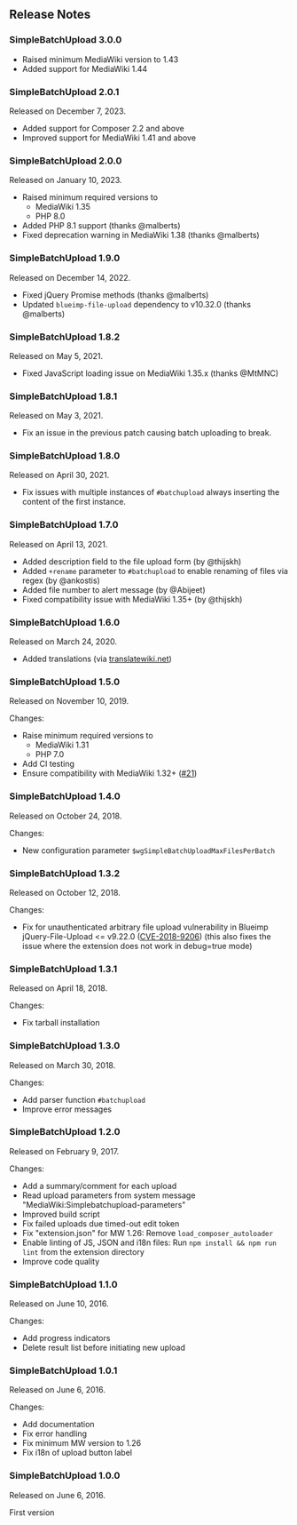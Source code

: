 ## Release Notes

### SimpleBatchUpload 3.0.0

* Raised minimum MediaWiki version to 1.43
* Added support for MediaWiki 1.44

### SimpleBatchUpload 2.0.1

Released on December 7, 2023.

* Added support for Composer 2.2 and above
* Improved support for MediaWiki 1.41 and above

### SimpleBatchUpload 2.0.0

Released on January 10, 2023.

* Raised minimum required versions to
  * MediaWiki 1.35
  * PHP 8.0
* Added PHP 8.1 support (thanks @malberts)
* Fixed deprecation warning in MediaWiki 1.38 (thanks @malberts)

### SimpleBatchUpload 1.9.0

Released on December 14, 2022.

* Fixed jQuery Promise methods (thanks @malberts)
* Updated `blueimp-file-upload` dependency to v10.32.0 (thanks @malberts)

### SimpleBatchUpload 1.8.2

Released on May 5, 2021.

* Fixed JavaScript loading issue on MediaWiki 1.35.x (thanks @MtMNC)

### SimpleBatchUpload 1.8.1

Released on May 3, 2021.

* Fix an issue in the previous patch causing batch uploading to break.

### SimpleBatchUpload 1.8.0

Released on April 30, 2021.

* Fix issues with multiple instances of `#batchupload` always inserting the content of the first instance.

### SimpleBatchUpload 1.7.0

Released on April 13, 2021.

* Added description field to the file upload form (by @thijskh)
* Added `+rename` parameter to `#batchupload` to enable renaming of files via regex (by @ankostis)
* Added file number to alert message (by @Abijeet)
* Fixed compatibility issue with MediaWiki 1.35+ (by @thijskh)

### SimpleBatchUpload 1.6.0

Released on March 24, 2020.

* Added translations (via [translatewiki.net](https://translatewiki.net))

### SimpleBatchUpload 1.5.0

Released on November 10, 2019.

Changes:
* Raise minimum required versions to
  * MediaWiki 1.31
  * PHP 7.0
* Add CI testing
* Ensure compatibility with MediaWiki 1.32+ ([#21](https://github.com/ProfessionalWiki/SimpleBatchUpload/issues/21))

### SimpleBatchUpload 1.4.0

Released on October 24, 2018.

Changes:
* New configuration parameter `$wgSimpleBatchUploadMaxFilesPerBatch`

### SimpleBatchUpload 1.3.2

Released on October 12, 2018.

Changes:
* Fix for unauthenticated arbitrary file upload vulnerability in Blueimp
  jQuery-File-Upload <= v9.22.0 ([CVE-2018-9206](https://nvd.nist.gov/vuln/detail/CVE-2018-9206))
  (this also fixes the issue where the extension does not work in debug=true mode)

### SimpleBatchUpload 1.3.1

Released on April 18, 2018.

Changes:
* Fix tarball installation

### SimpleBatchUpload 1.3.0

Released on March 30, 2018.

Changes:
* Add parser function `#batchupload`
* Improve error messages

### SimpleBatchUpload 1.2.0

Released on February 9, 2017.

Changes:
* Add a summary/comment for each upload
* Read upload parameters from system message "MediaWiki:Simplebatchupload-parameters"
* Improved build script
* Fix failed uploads due timed-out edit token
* Fix "extension.json" for MW 1.26: Remove `load_composer_autoloader`
* Enable linting of JS, JSON and i18n files:
  Run `npm install && npm run lint` from the extension directory
* Improve code quality

### SimpleBatchUpload 1.1.0

Released on June 10, 2016.

Changes:
* Add progress indicators
* Delete result list before initiating new upload

### SimpleBatchUpload 1.0.1

Released on June 6, 2016.

Changes:
* Add documentation
* Fix error handling
* Fix minimum MW version to 1.26
* Fix i18n of upload button label

### SimpleBatchUpload 1.0.0

Released on June 6, 2016.

First version
